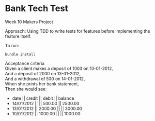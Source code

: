 # Bank Tech Test
Week 10 Makers Project

Approach:
Using TDD to write tests for features before implementing the feature itself. 

To run:
```
bundle install
```


Acceptance criteria:  
Given a client makes a deposit of 1000 on 10-01-2012,  
And a deposit of 2000 on 13-01-2012,  
And a withdrawal of 500 on 14-01-2012,  
When she prints her bank statement,   
Then she would see:  

- date || credit || debit || balance
- 14/01/2012 || || 500.00 || 2500.00
- 13/01/2012 || 2000.00 || || 3000.00
- 10/01/2012 || 1000.00 || || 1000.00
